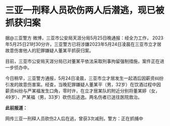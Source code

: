# 三亚一刑释人员砍伤两人后潜逃，现已被抓获归案

据@三亚警方 微博，三亚市公安局天涯分局5月25日晚通报：经全力工作，
2023年5月25日21时30分许，三亚警方已将涉嫌2023年5月24日凌晨在三亚市立才居故意伤害他人的犯罪嫌疑人董某平抓获归案。

目前，三亚市公安局天涯分局已对董某平依法采取刑事拘留强制措施，案件正在进一步侦办中。

今日稍早，三亚警方通报，5月24日凌晨，三亚市立才居发生一起酒后因薪资纠纷引发的故意伤害案。经查，当晚犯罪嫌疑人董某平（男，32岁）在饮酒过程中因薪资纠纷与严某福发生口角，零时许，在立才居某队的附近分别将董某婷（女，49岁）、严某福（男，33岁）砍伤后逃逸。两名伤者已送往医院救治。

**此前报道：**

网传三亚一刑释人员砍伤2人后在逃，曾获3次减刑，警方：正在抓捕中

